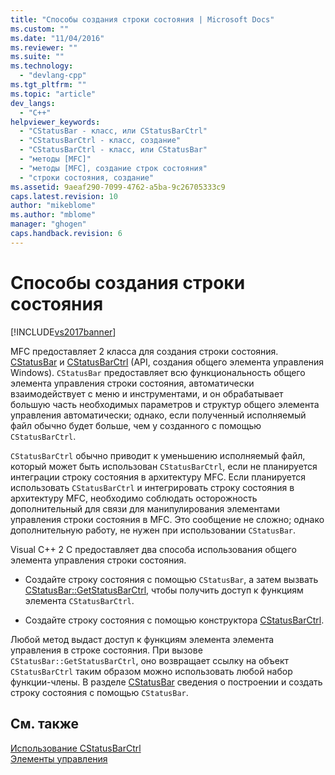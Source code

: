 ```yaml
---
title: "Способы создания строки состояния | Microsoft Docs"
ms.custom: ""
ms.date: "11/04/2016"
ms.reviewer: ""
ms.suite: ""
ms.technology: 
  - "devlang-cpp"
ms.tgt_pltfrm: ""
ms.topic: "article"
dev_langs: 
  - "C++"
helpviewer_keywords: 
  - "CStatusBar - класс, или CStatusBarCtrl"
  - "CStatusBarCtrl - класс, создание"
  - "CStatusBarCtrl - класс, или CStatusBar"
  - "методы [MFC]"
  - "методы [MFC], создание строк состояния"
  - "строки состояния, создание"
ms.assetid: 9aeaf290-7099-4762-a5ba-9c26705333c9
caps.latest.revision: 10
author: "mikeblome"
ms.author: "mblome"
manager: "ghogen"
caps.handback.revision: 6
---
```

# Способы создания строки состояния
[!INCLUDE[vs2017banner](../assembler/inline/includes/vs2017banner.md)]

MFC предоставляет 2 класса для создания строки состояния. [CStatusBar](../mfc/reference/cstatusbar-class.md) и [CStatusBarCtrl](../mfc/reference/cstatusbarctrl-class.md) \(API, создания общего элемента управления Windows\).  `CStatusBar` предоставляет всю функциональность общего элемента управления строки состояния, автоматически взаимодействует с меню и инструментами, и он обрабатывает большую часть необходимых параметров и структур общего элемента управления автоматически; однако, если полученный исполняемый файл обычно будет больше, чем у созданного с помощью `CStatusBarCtrl`.  
  
 `CStatusBarCtrl` обычно приводит к уменьшению исполняемый файл, который может быть использован `CStatusBarCtrl`, если не планируется интеграции строку состояния в архитектуру MFC.  Если планируется использовать `CStatusBarCtrl` и интегрировать строку состояния в архитектуру MFC, необходимо соблюдать осторожность дополнительный для связи для манипулирования элементами управления строки состояния в MFC.  Это сообщение не сложно; однако дополнительную работу, не нужен при использовании `CStatusBar`.  
  
 Visual C\+\+ 2 C предоставляет два способа использования общего элемента управления строки состояния.  
  
-   Создайте строку состояния с помощью `CStatusBar`, а затем вызвать [CStatusBar::GetStatusBarCtrl](../Topic/CStatusBar::GetStatusBarCtrl.md), чтобы получить доступ к функциям элемента `CStatusBarCtrl`.  
  
-   Создайте строку состояния с помощью конструктора [CStatusBarCtrl](../mfc/reference/cstatusbarctrl-class.md).  
  
 Любой метод выдаст доступ к функциям элемента элемента управления в строке состояния.  При вызове `CStatusBar::GetStatusBarCtrl`, оно возвращает ссылку на объект `CStatusBarCtrl` таким образом можно использовать любой набор функции\-члены.  В разделе [CStatusBar](../mfc/reference/cstatusbar-class.md) сведения о построении и создать строку состояния с помощью `CStatusBar`.  
  
## См. также  
 [Использование CStatusBarCtrl](../mfc/using-cstatusbarctrl.md)   
 [Элементы управления](../mfc/controls-mfc.md)